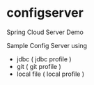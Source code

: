# configserver

Spring Cloud Server Demo

Sample Config Server using
  - jdbc ( jdbc profile )
  - git ( git profile )
  - local file ( local profile )
 
 
